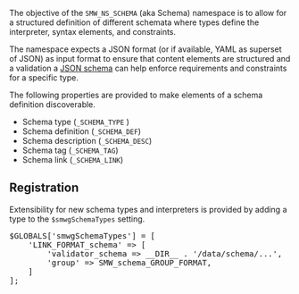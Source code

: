 The objective of the `SMW_NS_SCHEMA` (aka Schema) namespace is to allow for a structured definition of different schemata where types define the interpreter, syntax elements, and constraints.

The namespace expects a JSON format (or if available, YAML as superset of JSON) as input format to ensure that content elements are structured and a validation a [JSON schema][json:schema] can help enforce requirements and constraints for a specific type.

The following properties are provided to make elements of a schema definition discoverable.

* Schema type (`_SCHEMA_TYPE` )
* Schema definition (`_SCHEMA_DEF`)
* Schema description (`_SCHEMA_DESC`)
* Schema tag (`_SCHEMA_TAG`)
* Schema link (`_SCHEMA_LINK`)

## Registration

Extensibility for new schema types and interpreters is provided by adding a type to the `$smwgSchemaTypes` setting.

<pre>
$GLOBALS['smwgSchemaTypes'] = [
	'LINK_FORMAT_schema' => [
		'validator_schema => __DIR__ . '/data/schema/...',
		'group' => SMW_schema_GROUP_FORMAT,
	]
];
</pre>

[json:schema]: http://json-schema.org/
